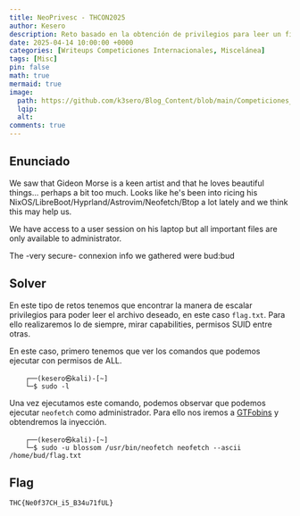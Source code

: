 ```yaml
---
title: NeoPrivesc - THCON2025
author: Kesero
description: Reto basado en la obtención de privilegios para leer un fichero flag.txt
date: 2025-04-14 10:00:00 +0000
categories: [Writeups Competiciones Internacionales, Miscelánea]
tags: [Misc]
pin: false
math: true
mermaid: true
image:
  path: https://github.com/k3sero/Blog_Content/blob/main/Competiciones_Internacionales_Writeups/2025/THCON2025/misc/neoprivsec/prompt.png?raw=true
  lqip: 
  alt: 
comments: true
---
```


## Enunciado

We saw that Gideon Morse is a keen artist and that he loves beautiful things... perhaps a bit too much. Looks like he's been into ricing his NixOS/LibreBoot/Hyprland/Astrovim/Neofetch/Btop a lot lately and we think this may help us.

We have access to a user session on his laptop but all important files are only available to administrator.

The -very secure- connexion info we gathered were bud:bud


## Solver

En este tipo de retos tenemos que encontrar la manera de escalar privilegios para poder leer el archivo deseado, en este caso `flag.txt`. Para ello realizaremos lo de siempre, mirar capabilities, permisos SUID entre otras.

En este caso, primero tenemos que ver los comandos que podemos ejecutar con permisos de ALL.

        ┌──(kesero㉿kali)-[~]
        └─$ sudo -l

Una vez ejecutamos este comando, podemos observar que podemos ejecutar `neofetch` como administrador.
Para ello nos iremos a [GTFobins](https://gtfobins.github.io/gtfobins/neofetch/) y obtendremos la inyección.

        ┌──(kesero㉿kali)-[~]
        └─$ sudo -u blossom /usr/bin/neofetch neofetch --ascii /home/bud/flag.txt

## Flag
`THC{Ne0f37CH_i5_B34u71fUL}`